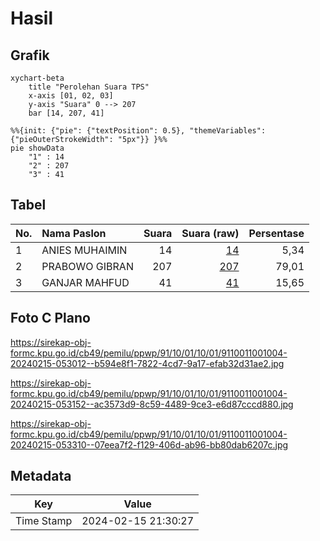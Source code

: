 # Hasil

## Grafik

```mermaid
xychart-beta
    title "Perolehan Suara TPS"
    x-axis [01, 02, 03]
    y-axis "Suara" 0 --> 207
    bar [14, 207, 41]
```

```mermaid
%%{init: {"pie": {"textPosition": 0.5}, "themeVariables": {"pieOuterStrokeWidth": "5px"}} }%%
pie showData
    "1" : 14
    "2" : 207
    "3" : 41
```

## Tabel

| No. | Nama Paslon    | Suara | Suara (raw) | Persentase |
|:--- |:-------------- | -----:| -----------:| ----------:|
| 1   | ANIES MUHAIMIN | 14    | [14][p-1]   | 5,34       |
| 2   | PRABOWO GIBRAN | 207   | [207][p-2]  | 79,01      |
| 3   | GANJAR MAHFUD  | 41    | [41][p-3]   | 15,65      |


[p-1]: https://github.com/gigit-pemilu/pemilu-2024-91-papua/blob/main/pilpres/hitung-suara/sub/91-papua/sub/10-sarmi/sub/01-sarmi/sub/1001-mararena/sub/004-tps/sub/paslon-1.txt
[p-2]: https://github.com/gigit-pemilu/pemilu-2024-91-papua/blob/main/pilpres/hitung-suara/sub/91-papua/sub/10-sarmi/sub/01-sarmi/sub/1001-mararena/sub/004-tps/sub/paslon-2.txt
[p-3]: https://github.com/gigit-pemilu/pemilu-2024-91-papua/blob/main/pilpres/hitung-suara/sub/91-papua/sub/10-sarmi/sub/01-sarmi/sub/1001-mararena/sub/004-tps/sub/paslon-3.txt

## Foto C Plano

https://sirekap-obj-formc.kpu.go.id/cb49/pemilu/ppwp/91/10/01/10/01/9110011001004-20240215-053012--b594e8f1-7822-4cd7-9a17-efab32d31ae2.jpg

https://sirekap-obj-formc.kpu.go.id/cb49/pemilu/ppwp/91/10/01/10/01/9110011001004-20240215-053152--ac3573d9-8c59-4489-9ce3-e6d87cccd880.jpg

https://sirekap-obj-formc.kpu.go.id/cb49/pemilu/ppwp/91/10/01/10/01/9110011001004-20240215-053310--07eea7f2-f129-406d-ab96-bb80dab6207c.jpg


## Metadata

| Key        | Value               |
| ---------- | ------------------- |
| Time Stamp | 2024-02-15 21:30:27 |



